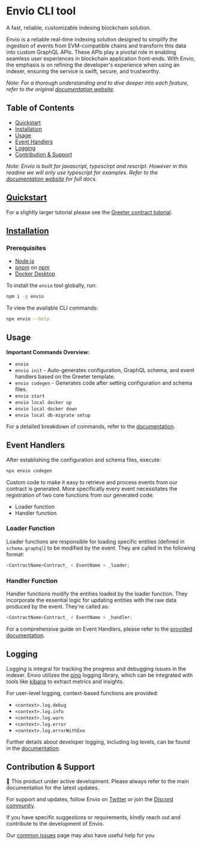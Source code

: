 # Envio CLI tool

A fast, reliable, customizable indexing blockchain solution.

Envio is a reliable real-time indexing solution designed to simplify the ingestion of events from EVM-compatible chains and transform this data into custom GraphQL APIs. These APIs play a pivotal role in enabling seamless user experiences in blockchain application front-ends. With Envio, the emphasis is on refining the developer's experience when using an indexer, ensuring the service is swift, secure, and trustworthy.

*Note: For a thorough understanding and to dive deeper into each feature, refer to the original [documentation website](https://docs.envio.dev).*

## Table of Contents

<!-- TODO: features summary will be nice to add -->
<!-- - [Features](#features) -->
- [Quickstart](#quickstart)
- [Installation](#installation)
- [Usage](#usage)
- [Event Handlers](#event-handlers)
- [Logging](#logging)
- [Contribution & Support](#contribution-&-support)

*Note: Envio is built for javascript, typescirpt and rescript. However in this readme we will only use typescript for examples. Refer to the [documentation website](https://docs.envio.dev) for full docs.*
## [Quickstart](https://docs.envio.dev/docs/quickstart)

For a slightly larger tutorial please see the [Greeter contract tutorial](https://docs.envio.dev/docs/greeter-tutorial).

## [Installation](https://docs.envio.dev/docs/installation)
### Prerequisites
- [Node.js](https://nodejs.org/en/download/current)
- [pnpm](https://pnpm.io/installation) on [npm](https://www.npmjs.com/get-npm)
- [Docker Desktop](https://www.docker.com/products/docker-desktop/)

To install the `envio` tool globally, run:

```bash
npm i -g envio
```

To view the available CLI commands:

```bash
npx envio --help
```

## Usage

**Important Commands Overview:**
- `envio`
- `envio init` - Auto-generates configuration, GraphQL schema, and event handlers based on the Greeter template.
- `envio codegen` - Generates code after setting configuration and schema files.
- `envio start`
- `envio local docker up`
- `envio local docker down`
- `envio local db-migrate setup`

For a detailed breakdown of commands, refer to the [documentation](https://docs.envio.dev/docs/cli-commands).

## Event Handlers

After establishing the configuration and schema files, execute:

```bash
npx envio codegen
```

Custom code to make it easy to retrieve and process events from our contract is generated. More specifically every event necessitates the registration of two core functions from our generated code:
- Loader function
- Handler function

### Loader Function

Loader functions are responsible for loading specific entities (defined in `schema.graphql`) to be modified by the event. They are called in the following format:

```typescript
<ContractName>Contract_ < EventName > _loader;
```

### Handler Function

Handler functions modify the entities loaded by the loader function. They incorporate the essential logic for updating entities with the raw data produced by the event. They're called as:

```typescript
<ContractName>Contract_ < EventName > _handler;
```

For a comprehensive guide on Event Handlers, please refer to the [provided documentation](https://docs.envio.dev/docs/event-handlers).

## Logging

Logging is integral for tracking the progress and debugging issues in the indexer. Envio utilizes the [pino](https://github.com/pinojs/pino/) logging library, which can be integrated with tools like [kibana](https://www.elastic.co/what-is/kibana) to extract metrics and insights.

For user-level logging, context-based functions are provided:
- `<context>.log.debug`
- `<context>.log.info`
- `<context>.log.warn`
- `<context>.log.error`
- `<context>.log.errorWithExn`

Further details about developer logging, including log levels, can be found in the [documentation](https://docs.envio.dev/docs/logging).

## Contribution & Support

🔧 This product under active development. Please always refer to the main documentation for the latest updates.

For support and updates, follow Envio on [Twitter](https://twitter.com/envio_indexer) or join the [Discord community](https://discord.gg/DhfFhzuJQh). 

If you have specific suggestions or requirements, kindly reach out and contribute to the development of Envio.

Our [common issues](https://docs.envio.dev/docs/common-issues) page may also have useful help for you
